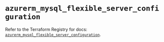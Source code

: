 # `azurerm_mysql_flexible_server_configuration`

Refer to the Terraform Registry for docs: [`azurerm_mysql_flexible_server_configuration`](https://registry.terraform.io/providers/hashicorp/azurerm/4.40.0/docs/resources/mysql_flexible_server_configuration).
